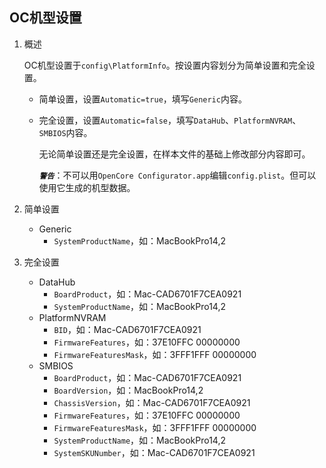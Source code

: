 ## OC机型设置

1. 概述

   ​	OC机型设置于`config\PlatformInfo`。按设置内容划分为简单设置和完全设置。

   - 简单设置，设置`Automatic=true`，填写`Generic`内容。

   - 完全设置，设置`Automatic=false`，填写`DataHub`、`PlatformNVRAM`、`SMBIOS`内容。

     无论简单设置还是完全设置，在样本文件的基础上修改部分内容即可。

     ***`警告`***：不可以用`OpenCore Configurator.app`编辑`config.plist`。但可以使用它生成的机型数据。

2. 简单设置

   - Generic
     - `SystemProductName`，如：MacBookPro14,2 

3. 完全设置

   - DataHub
     - `BoardProduct`，如：Mac-CAD6701F7CEA0921
     - `SystemProductName`，如：MacBookPro14,2 
   - PlatformNVRAM
     - `BID`，如：Mac-CAD6701F7CEA0921
     - `FirmwareFeatures`，如：37E10FFC 00000000
     - `FirmwareFeaturesMask`，如：3FFF1FFF 00000000
   - SMBIOS
     - `BoardProduct`，如：Mac-CAD6701F7CEA0921
     - `BoardVersion`，如：MacBookPro14,2 
     - `ChassisVersion`，如：Mac-CAD6701F7CEA0921
     - `FirmwareFeatures`，如：37E10FFC 00000000
     - `FirmwareFeaturesMask`，如：3FFF1FFF 00000000
     - `SystemProductName`，如：MacBookPro14,2 
     - `SystemSKUNumber`，如：Mac-CAD6701F7CEA0921
   

